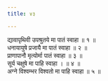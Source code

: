 ```yaml
---
title: ४३

---
```

द्यावापृथिवी उपश्रुतये मा पातं स्वाहा ॥ १ ॥  
धनायायुषे प्रजायै मा पातं स्वाहा ॥ २ ॥  
प्राणापानौ मृत्योर्मा पातं स्वाहा ॥ ३ ॥  
सूर्य चक्षुषे मा पाहि स्वाहा । ॥ ४ ॥  
अग्ने विश्वम्भर विश्वतो मा पाहि स्वाहा ॥ ५ ॥  